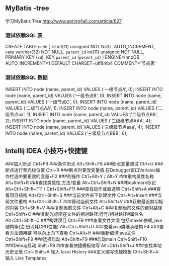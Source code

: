 ## MyBatis -tree
学习MyBatis Tree
http://www.spring4all.com/article/627
### 测试依赖SQL 表
CREATE TABLE `node` (
  `id` int(11) unsigned NOT NULL AUTO_INCREMENT,
  `name` varchar(32) NOT NULL,
  `parent_id` int(11) unsigned NOT NULL,
  PRIMARY KEY (`id`),
  KEY `parent_id` (`parent_id`)
) ENGINE=InnoDB AUTO_INCREMENT=1 DEFAULT CHARSET=utf8mb4 COMMENT='节点表'
### 测试依赖SQL 数据
INSERT INTO node (name, parent_id) VALUES ('一级节点A', 0);
INSERT INTO node (name, parent_id) VALUES ('一级节点B', 0);
INSERT INTO node (name, parent_id) VALUES ('一级节点C', 0);
INSERT INTO node (name, parent_id) VALUES ('二级节点AA', 1);
INSERT INTO node (name, parent_id) VALUES ('二级节点aa', 1);
INSERT INTO node (name, parent_id) VALUES ('二级节点BB', 2);
INSERT INTO node (name, parent_id) VALUES ('三级级节点AAA', 4);
INSERT INTO node (name, parent_id) VALUES ('三级级节点aaa', 4);
INSERT INTO node (name, parent_id) VALUES ('三级级节点BBB', 6);

## Intellij IDEA 小技巧+快捷键
###加入断点
Ctrl+F8
###条件断点
Alt+Shift+F8
###断点变量调试
Ctrl+U
###断点运行至光标位置
Ctrl+R
###断点时更改变量值
在Debugger窗口Variales操作栏选中要更改的变量+F2
###列操作
Ctrl+Alt+Y  /  Alt+Y
###重构属性名称
Alt+Shift+R
###查找类属性,方法/变量
Alt+Ctrl+Shift+N
###Bookmark标记
Alt+Ctrl+Shift+F11   /   Ctrl+Shift+F11
###查找动作或者选项
Ctrl+Shift+A
###查看项目结构
Alt+Ctrl+Shift+S
###当前文件夹下新建文件
Ctrl+Alt+Insert
###当前文件重构
Alt+Ctrl+Shift+T
###移动当前文件
Alt+Shift+V
###获取最近剪切板的内容
Ctrl+Shift+V
###复制当前文件
Ctrl+Alt+C
###复制当前文件的绝对路径
Ctrl+Shift+C
###复制光标所在文件的相对路径:行号/相对路径#属性名
Alt+Ctrl+Shift+C
###构建项目
Ctrl+F9
###查看文件大纲 包括maven依赖,java结构等(注:很消耗CPU性能)
Alt+Ctrl+Shift+U
###查看java类继承结构
F4
###查看方法调用链 可以向上向下查看
Ctrl+Alt+H
###重新编译java文件
Ctrl+Shift+F9
###选择启动
Alt+Shift+F9
###启动main
Ctrl+Shift+F10
###Debug启动
Shift+F9
###查看快捷模板缩写
Alt+Ctrl+Shift+J
###查找本地历史记录
Ctrl+Shift+A  输入 local History
###定义缩写快捷模板
Ctrl+Shift+A  输入 Live Templates
